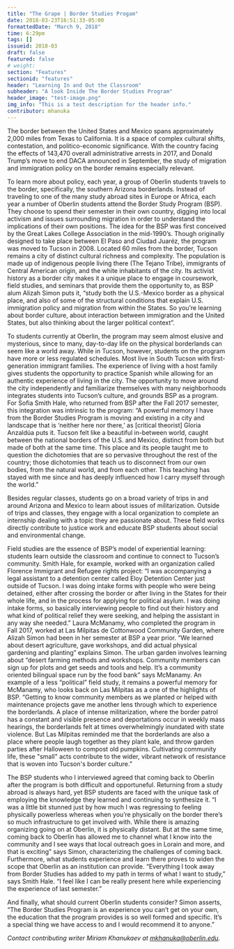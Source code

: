 ```yaml
---
title: "The Grape | Border Studies Progam"
date: 2018-03-23T16:51:33-05:00
formattedDate: "March 9, 2018"
time: 6:29pm
tags: []
issueid: 2018-03
draft: false
featured: false
# weight: 
section: "Features"
sectionid: "features"
header: "Learning In and Out the Classroom"
subheader: "A look Inside The Border Studies Program"
header_image: "test-image.png"
img_info: "This is a test description for the header info."
contributor: mhanuka 
---
```


The border between the United States and Mexico spans approximately 2,000 miles from Texas to California. It is a space of complex cultural shifts, contestation, and politico-economic significance. With the country facing the effects of 143,470 overall administrative arrests in 2017, and Donald Trump’s move to end DACA announced in September, the study of migration and immigration policy on the border remains especially relevant. 

To learn more about policy, each year, a group of Oberlin students travels to the border, specifically, the southern Arizona borderlands. Instead of traveling to one of the many study abroad sites in Europe or Africa, each year a number of Oberlin students attend the Border Study Program (BSP). They choose to spend their semester in their own country, digging into local activism and issues surrounding migration in order to understand the implications of their own positions. 
The idea for the BSP was first conceived by the Great Lakes College Association in the mid-1990’s. Though originally designed to take place between El Paso and Ciudad Juaréz, the program was moved to Tucson in 2008. Located 60 miles from the border, Tucson remains a city of distinct cultural richness and complexity. The population is made up of indigenous people living there (The Tejano Tribe), immigrants of Central American origin, and the white inhabitants of the city.  Its activist history as a border city makes it a unique place to engage in coursework, field studies, and seminars that provide them the opportunity to, as BSP alum Alizah Simon puts it, “study both the U.S.-Mexico border as a physical place, and also of some of the structural conditions that explain U.S. immigration policy and migration from within the States. So you’re learning about border culture, about interaction between immigration and the United States, but also thinking about the larger political context”. 

To students currently at Oberlin, the program may seem almost elusive and mysterious, since to many, day-to-day life on the physical borderlands can seem like a world away. While in Tucson, however, students on the program  have more or less regulated schedules. Most live in South Tucson with first-generation immigrant families. The experience of living with a host family gives students the opportunity to practice Spanish while allowing for an authentic experience of living in the city. The opportunity to move around the city independently and familiarize themselves with many neighborhoods integrates students into Tucson’s culture, and grounds BSP as a program. For Sofia Smith Hale, who returned from BSP after the Fall 2017 semester, this integration was intrinsic to the program: “A powerful memory I have from the Border Studies Program is moving and existing in a city and landscape that is ‘neither here nor there,’ as [critical theorist] Gloria Anzaldúa puts it. Tucson felt like a beautiful in-between world, caught between the national borders of the U.S. and Mexico, distinct from both but made of both at the same time. This place and its people taught me to question the dichotomies that are so pervasive throughout the rest of the country; those dichotomies that teach us to disconnect from our own bodies, from the natural world, and from each other. This teaching has stayed with me since and has deeply influenced how I carry myself through the world.”

Besides regular classes, students go on a broad variety of trips in and around Arizona and Mexico to learn about issues of militarization. Outside of trips and classes, they engage with a local organization to complete an internship dealing with a topic they are passionate about. These field works directly contribute to justice work and educate BSP students about social and environmental change.  

Field studies are the essence of BSP’s model of experiential learning: students learn outside the classroom and continue to connect to Tucson’s community. Smith Hale, for example, worked with an organization called Florence Immigrant and Refugee rights project: “I was accompanying a legal assistant to a detention center called Eloy Detention Center just outside of Tucson. I was doing intake forms with people who were being detained, either after crossing the border or after living in the States for their whole life, and in the process for applying for political asylum. I was doing intake forms, so basically interviewing people to find out their history and what kind of political relief they were seeking, and helping the assistant in any way she needed.” Laura McManamy, who completed the program in Fall 2017, worked at Las Milpitas de Cottonwood Community Garden, where Alizah Simon had been in her semester at BSP a year prior. “We learned about desert agriculture, gave workshops, and did actual physical gardening and planting” explains Simon. The urban garden involves learning about “desert farming methods and workshops. Community members can sign up for plots and get seeds and tools and help. It’s a community oriented bilingual space run by the food bank” says McManamy. An example of a less “political” field study, it remains a powerful memory for McManamy, who looks back on Las Milpitas as a one of the highlights of BSP. “Getting to know community members as we planted or helped with maintenance projects gave me another lens through which to experience the borderlands. A place of intense militarization, where the border patrol has a constant and visible presence and deportations occur in weekly mass hearings, the borderlands felt at times overwhelmingly inundated with state violence. But Las Milpitas reminded me that the borderlands are also a place where people laugh together as they plant kale, and throw garden parties after Halloween to compost old pumpkins. Cultivating community life, these "small" acts contribute to the wider, vibrant network of resistance that is woven into Tucson's border culture.”

The BSP students who I interviewed agreed that coming back to Oberlin after the program is both difficult and opportuneful. Returning from a study abroad is always hard, yet BSP students are faced with the unique task of employing the knowledge they learned and continuing to synthesize it. “I was a little bit stunned just by how much I was regressing to feeling physically powerless whereas when you’re physically on the border there’s so much infrastructure to get involved with. While there is amazing organizing going on at Oberlin, it is physically distant. But at the same time, coming back to Oberlin has allowed me to channel what I know into the community and I see ways that local outreach goes in Lorain and more, and that is exciting” says Simon, characterizing the challenges of coming back. Furthermore, what students experience and learn there proves to widen the scope that Oberlin as an institution can provide. “Everything I took away from Border Studies has added to my path in terms of what I want to study,” says Smith Hale. “I feel like I can be really present here while experiencing the experience of last semester.” 

And finally, what should current Oberlin students consider? Simon asserts, “The Border Studies Program is an experience you can’t get on your own, the education that the program provides is so well formed and specific. It’s a special thing we have access to and I would recommend it to anyone.”

*Contact contributing writer Miriam Khanukaev at mkhanuka@oberlin.edu.*
